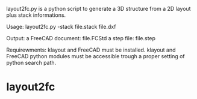 layout2fc.py is a python script to generate a 3D structure from a 2D layout plus stack informations.

Usage:
   layout2fc.py -stack file.stack  file.dxf

Output: a FreeCAD document: file.FCStd
        a step file:        file.step

Requirewments:
 klayout and FreeCAD must be installed.
 klayout and FreeCAD python modules must be accessible trough a proper setting of python search path.
 
# layout2fc
